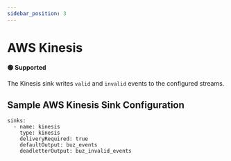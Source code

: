 ```yaml
---
sidebar_position: 3
---
```



# AWS Kinesis

**🟢 Supported**

The Kinesis sink writes `valid` and `invalid` events to the configured streams.

## Sample AWS Kinesis Sink Configuration

```
sinks:
  - name: kinesis
    type: kinesis
    deliveryRequired: true
    defaultOutput: buz_events
    deadletterOutput: buz_invalid_events
```
